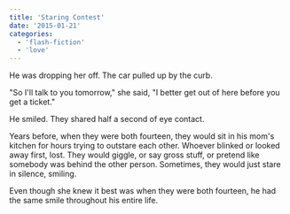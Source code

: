 ```yaml
---
title: 'Staring Contest'
date: '2015-01-21'
categories:
  - 'flash-fiction'
  - 'love'
---
```


He was dropping her off. The car pulled up by the curb.

<!-- truncate -->

"So I'll talk to you tomorrow," she said, "I better get out of here before you
get a ticket."

He smiled. They shared half a second of eye contact.

Years before, when they were both fourteen, they would sit in his mom's kitchen
for hours trying to outstare each other. Whoever blinked or looked away first,
lost. They would giggle, or say gross stuff, or pretend like somebody was behind
the other person. Sometimes, they would just stare in silence, smiling.

Even though she knew it best was when they were both fourteen, he had the same
smile throughout his entire life.

